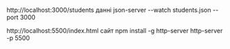 
http://localhost:3000/students  данні
json-server --watch students.json --port 3000


http://localhost:5500/index.html  сайт
npm install -g http-server
http-server -p 5500
